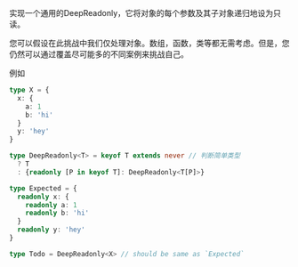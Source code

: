 实现一个通用的DeepReadonly<T>，它将对象的每个参数及其子对象递归地设为只读。

您可以假设在此挑战中我们仅处理对象。数组，函数，类等都无需考虑。但是，您仍然可以通过覆盖尽可能多的不同案例来挑战自己。

例如

``` typescript
type X = {
  x: {
    a: 1
    b: 'hi'
  }
  y: 'hey'
}

type DeepReadonly<T> = keyof T extends never // 判断简单类型
  ? T
  : {readonly [P in keyof T]: DeepReadonly<T[P]>}

type Expected = {
  readonly x: {
    readonly a: 1
    readonly b: 'hi'
  }
  readonly y: 'hey'
}

type Todo = DeepReadonly<X> // should be same as `Expected`
```
